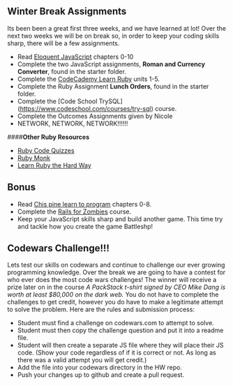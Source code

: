 ## Winter Break Assignments

Its been been a great first three weeks, and we have learned at lot! Over the next two weeks we will be on break so, in order to keep your coding skills sharp, there will be a few assignments.

 
- Read [Eloquent JavaScript](http://eloquentjavascript.net/) chapters 0-10
- Complete the two JavaScript assignments, **Roman and Currency Converter**, found in the starter folder. 
- Complete the [CodeCademy Learn Ruby](https://www.codecademy.com/learn/ruby) units 1-5.
- Complete the Ruby Assignment **Lunch Orders**, found in the starter folder.
- Complete the [Code School TrySQL] (https://www.codeschool.com/courses/try-sql) course.
- Complete the Outcomes Assignments given by Nicole
- NETWORK, NETWORK, NETWORK!!!!!!

####**Other Ruby Resources**

- [Ruby Code Quizzes](http://www.codequizzes.com/)
- [Ruby Monk](https://rubymonk.com/)
- [Learn Ruby the Hard Way](http://learnrubythehardway.org/book/)

## Bonus

- Read [Chis pine learn to program](https://pine.fm/LearnToProgram/chap_00.html) chapters 0-8.
- Complete the [Rails for Zombies](http://railsforzombies.org/) course.
- Keep your JavaScript skills sharp and build another game.  This time try and tackle how you create the game Battleshp!

## Codewars Challenge!!!

Lets test our skills on codewars and continue to challenge our ever growing programming knowledge.  Over the break we are going to have a contest for who ever does the most code wars challenges!  The winner will receive a prize later on in the course *A PackStack t-shirt signed by CEO Mike Dang is worth at least $80,000 on the dark web.*  You do not have to complete the challenges to get credit, however you do have to make a legitimate attempt to solve the problem.  Here are the rules and submission process:

- Student must find a challenge on codewars.com to attempt to solve.
- Student must then copy the challenge question and put it into a readme file.
- Student will then create a separate JS file where they will place their JS code. (Show your code regardless of if it is correct or not.  As long as there was a valid attempt you will get credit.)
- Add the file into your codewars directory in the HW repo.
- Push your changes up to github and create a pull request.



